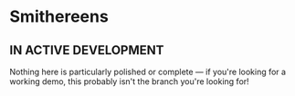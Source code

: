 # Smithereens

## IN ACTIVE DEVELOPMENT

Nothing here is particularly polished or complete — if you're looking for a working demo, this probably isn't the branch you're looking for!
